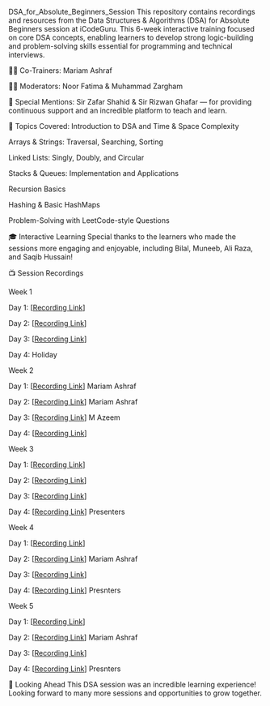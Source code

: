 DSA_for_Absolute_Beginners_Session
This repository contains recordings and resources from the Data Structures & Algorithms (DSA) for Absolute Beginners session at iCodeGuru. This 6-week interactive training focused on core DSA concepts, enabling learners to develop strong logic-building and problem-solving skills essential for programming and technical interviews.


👨‍🏫 Co-Trainers:
Mariam Ashraf

🧑‍💻 Moderators:
Noor Fatima & Muhammad Zargham

🙌 Special Mentions:
Sir Zafar Shahid & Sir Rizwan Ghafar — for providing continuous support and an incredible platform to teach and learn.

📌 Topics Covered:
Introduction to DSA and Time & Space Complexity

Arrays & Strings: Traversal, Searching, Sorting

Linked Lists: Singly, Doubly, and Circular

Stacks & Queues: Implementation and Applications

Recursion Basics

Hashing & Basic HashMaps

Problem-Solving with LeetCode-style Questions

🎓 Interactive Learning
Special thanks to the learners who made the sessions more engaging and enjoyable, including Bilal, Muneeb, Ali Raza, and Saqib Hussain!

📺 Session Recordings

Week 1

Day 1: [[Recording Link](https://www.facebook.com/share/v/15sZz8WXRG/)]

Day 2: [[Recording Link](https://www.facebook.com/share/v/1DaNWa71x5/)]

Day 3: [[Recording Link](https://www.facebook.com/share/v/16TAJaGUPH/)]

Day 4: Holiday


Week 2

Day 1: [[Recording Link](https://www.facebook.com/share/v/16eA3bCZJp/)] Mariam Ashraf

Day 2: [[Recording Link](https://www.facebook.com/share/v/19EUtTomw9/)] Mariam Ashraf

Day 3: [[Recording Link](https://www.facebook.com/share/v/19LYqoK6gx/)] M Azeem

Day 4: [[Recording Link](https://www.facebook.com/share/v/1F1so86Xua/)]


Week 3

Day 1: [[Recording Link](https://www.facebook.com/share/v/1HK1PBYQVx/)]

Day 2: [[Recording Link](https://www.facebook.com/share/v/1AakCz2jkZ/)]

Day 3: [[Recording Link](https://www.facebook.com/share/v/1FzCt2YQM5/)]

Day 4: [[Recording Link](https://www.facebook.com/share/v/1FvB7R7ZA7)] Presenters


Week 4

Day 1: [[Recording Link](https://www.facebook.com/share/v/19MCNvpEQc/)]

Day 2: [[Recording Link](https://www.facebook.com/share/v/19Rc7MQZoc/)] Mariam Ashraf

Day 3: [[Recording Link](https://www.facebook.com/share/v/14E3rSG1Mgz/)]

Day 4: [[Recording Link](https://www.facebook.com/share/v/1Akj7KmoWf/)] Presnters


Week 5

Day 1: [[Recording Link](https://www.facebook.com/share/v/19fuBFS1Nr/)]

Day 2: [[Recording Link](https://www.facebook.com/share/v/1ZPnnkjPVq/)] Mariam Ashraf

Day 3: [[Recording Link](https://www.facebook.com/share/v/1AvSBsk7Qn/)]

Day 4: [[Recording Link](https://www.facebook.com/share/v/16g3MaPu3Q/)] Presnters



🚀 Looking Ahead
This DSA session was an incredible learning experience! Looking forward to many more sessions and opportunities to grow together.
